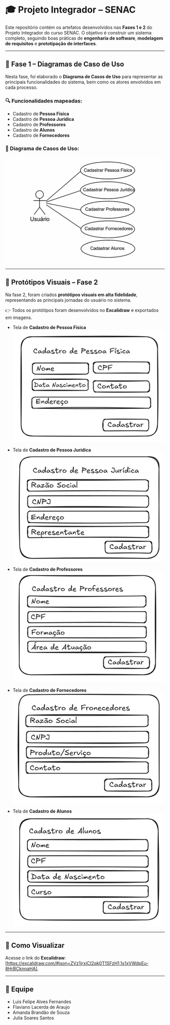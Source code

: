 # 🎓 Projeto Integrador – SENAC

Este repositório contém os artefatos desenvolvidos nas **Fases 1 e 2** do Projeto Integrador do curso SENAC. O objetivo é construir um sistema completo, seguindo boas práticas de **engenharia de software**, **modelagem de requisitos** e **prototipação de interfaces**.

---

## 🧩 Fase 1 – Diagramas de Caso de Uso

Nesta fase, foi elaborado o **Diagrama de Casos de Uso** para representar as principais funcionalidades do sistema, bem como os atores envolvidos em cada processo.

### 🔍 Funcionalidades mapeadas:
- Cadastro de **Pessoa Física**
- Cadastro de **Pessoa Jurídica**
- Cadastro de **Professores**
- Cadastro de **Alunos**
- Cadastro de **Fornecedores**

### 📌 Diagrama de Casos de Uso: 
  ![Diagrama](./diagrama_casos_de_uso.png)

---

## 🎨 Protótipos Visuais – Fase 2
Na fase 2, foram criados **protótipos visuais em alta fidelidade**, representando as principais jornadas do usuário no sistema.  

👉 Todos os protótipos foram desenvolvidos no **Excalidraw** e exportados em imagens.  

- Tela de **Cadastro de Pessoa Física**  
  ![Protótipo PF](./cadastro_pessoa_fisica.png)

- Tela de **Cadastro de Pessoa Jurídica**  
  ![Protótipo PJ](./cadastro_pessoa_juridica.png)

- Tela de **Cadastro de Professores**  
  ![Protótipo Professores](./cadastro_de_professores.png)

- Tela de **Cadastro de Fornecedores**  
  ![Protótipo Fornecedores](./cadastro_de_fornecedores.png)

- Tela de **Cadastro de Alunos**  
  ![Protótipo Alunos](./cadastr_de_alunos.png)

---

## 🚀 Como Visualizar
Acesse o link do **Excalidraw**: [https://excalidraw.com/#json=ZVz1jrxiCI2qk0T1SFzH1,1s1xVWdpEu-8HrBCknnaHA].  

---

## 👥 Equipe
- Luis Felipe Alves Fernandes 
- Flaviano Lacerda de Araujo
- Amanda Brandão de Souza
- Julia Soares Santos
